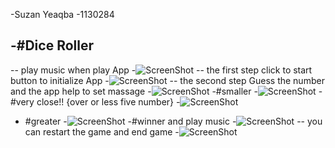 -Suzan Yeaqba
-1130284
 
-#Dice Roller
-
--  play music when play App
-![ScreenShot](https://github.com/suzanyeaqb/COMP438-A1-1130284/blob/master/Screenshot_2016-03-17-22-34-17.png )
-- the first step click to start button to initialize App 
-![ScreenShot](https://github.com/suzanyeaqb/COMP438-A1-1130284/blob/master/Screenshot_2016-03-18-01-51-15.png )
-- the second step Guess the number and the app help to set massage 
-![ScreenShot](https://github.com/suzanyeaqb/COMP438-A1-1130284/blob/master/Screenshot_2016-03-18-02-24-57.png)
-#smaller
-![ScreenShot](https://github.com/suzanyeaqb/COMP438-A1-1130284/blob/master/Screenshot_2016-03-18-02-25-05.png)
-#very close!! {over or less five number}
-![ScreenShot](https://github.com/suzanyeaqb/COMP438-A1-1130284/blob/master/Screenshot_2016-03-18-02-26-01.png)
-  #greater
-![ScreenShot](https://github.com/suzanyeaqb/COMP438-A1-1130284/blob/master/Screenshot_2016-03-18-02-25-33.png)
-#winner and play music 
-![ScreenShot](https://github.com/suzanyeaqb/COMP438-A1-1130284/blob/master/Screenshot_2016-03-18-02-26-24.png)
-- you can restart the game and end game
-![ScreenShot](https://github.com/suzanyeaqb/COMP438-A1-1130284/blob/master/Screenshot_2016-03-18-02-24-19.png)
